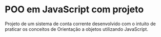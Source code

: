 # POO em JavaScript com projeto

Projeto de um sistema de conta corrente desenvolvido
com o intuito de praticar os conceitos de Orientação
a objetos utilizando JavaScript.